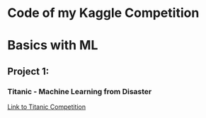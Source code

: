 # Code of my Kaggle Competition

# Basics with ML 
## Project 1:
### Titanic - Machine Learning from Disaster
[Link to Titanic Competition](https://www.kaggle.com/competitions/titanic)
